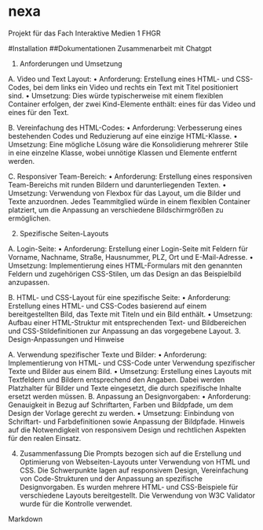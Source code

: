 # nexa 
 Projekt für das Fach Interaktive Medien 1 FHGR

#Installation
##Dokumentationen
Zusammenarbeit mit Chatgpt 

1. Anforderungen und Umsetzung

A. Video und Text Layout:
•	Anforderung: Erstellung eines HTML- und CSS-Codes, bei dem links ein Video und rechts ein Text mit Titel positioniert sind.
•	Umsetzung: Dies würde typischerweise mit einem flexiblen Container erfolgen, der zwei Kind-Elemente enthält: eines für das Video und eines für den Text.

B. Vereinfachung des HTML-Codes:
•	Anforderung: Verbesserung eines bestehenden Codes und Reduzierung auf eine einzige HTML-Klasse.
•	Umsetzung: Eine mögliche Lösung wäre die Konsolidierung mehrerer Stile in eine einzelne Klasse, wobei unnötige Klassen und Elemente entfernt werden.

C. Responsiver Team-Bereich:
•	Anforderung: Erstellung eines responsiven Team-Bereichs mit runden Bildern und darunterliegenden Texten.
•	Umsetzung: Verwendung von Flexbox für das Layout, um die Bilder und Texte anzuordnen. Jedes Teammitglied würde in einem flexiblen Container platziert, um die Anpassung an verschiedene Bildschirmgrößen zu ermöglichen.

2. Spezifische Seiten-Layouts


A. Login-Seite:
•	Anforderung: Erstellung einer Login-Seite mit Feldern für Vorname, Nachname, Straße, Hausnummer, PLZ, Ort und E-Mail-Adresse.
•	Umsetzung: Implementierung eines HTML-Formulars mit den genannten Feldern und zugehörigen CSS-Stilen, um das Design an das Beispielbild anzupassen.

B. HTML- und CSS-Layout für eine spezifische Seite:
•	Anforderung: Erstellung eines HTML- und CSS-Codes basierend auf einem bereitgestellten Bild, das Texte mit Titeln und ein Bild enthält.
•	Umsetzung: Aufbau einer HTML-Struktur mit entsprechenden Text- und Bildbereichen und CSS-Stildefinitionen zur Anpassung an das vorgegebene Layout.
3. Design-Anpassungen und Hinweise

A. Verwendung spezifischer Texte und Bilder:
•	Anforderung: Implementierung von HTML- und CSS-Code unter Verwendung spezifischer Texte und Bilder aus einem Bild.
•	Umsetzung: Erstellung eines Layouts mit Textfeldern und Bildern entsprechend den Angaben. Dabei werden Platzhalter für Bilder und Texte eingesetzt, die durch spezifische Inhalte ersetzt werden müssen.
B. Anpassung an Designvorgaben:
•	Anforderung: Genauigkeit in Bezug auf Schriftarten, Farben und Bildpfade, um dem Design der Vorlage gerecht zu werden.
•	Umsetzung: Einbindung von Schriftart- und Farbdefinitionen sowie Anpassung der Bildpfade. Hinweis auf die Notwendigkeit von responsivem Design und rechtlichen Aspekten für den realen Einsatz.

4. Zusammenfassung
Die Prompts bezogen sich auf die Erstellung und Optimierung von Webseiten-Layouts unter Verwendung von HTML und CSS. Die Schwerpunkte lagen auf responsivem Design, Vereinfachung von Code-Strukturen und der Anpassung an spezifische Designvorgaben. Es wurden mehrere HTML- und CSS-Beispiele für verschiedene Layouts bereitgestellt. Die Verwendung von W3C Validator wurde für die Kontrolle verwendet.

Markdown 
